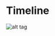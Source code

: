 # Timeline
![alt tag](https://raw.githubusercontent.com/username/projectname/branch/path/to/img.png)
